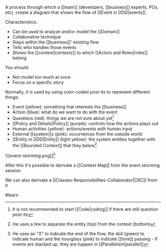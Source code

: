 A process through which a [[team]] (developers, [[business]] experts, POs, etc), create a diagram that shows the flow of [[Event in DDD|events]]

Characteristics:

- Can be used to analyze and/or model the [[Domain]]
- Collaborative technique
- Stays within the [[business]]' existing flow
- Tells who handles those events
- Shows the [[context|contexts]] to which [[Actors and Roles|roles]] belong

You should:

- Not model too much at once
- Focus on a specific story

Normally, it is used by using color-coded post-its to represent different things:

- Event (yellow): something that interests the [[business]]
- Action (blue): what do we want to do with the event
- Questions (red): things we are not sure about yet[^1]
- [[Policy and Details|Policy]] (purple): controls how the actions plays out
- Human activities (yellow): actions/events with human input
- External [[system]]s (pink): occurrences from the outside world
- [[Entity in DDD|Entity]] (light yellow): the system entities together with the [[Bounded Context]] that they below[^3]

![[event-storming.png]][^2]

After this it's possible to derivate a [[Context Map]] from the event storming session

We can also derivate a [[Classes-Responsibilities-Collaborator|CRC]] from it

#learn

[^1]: It is not recommended to start [[Code|coding]] if there are still question post-its

[^2]: He uses an "X" to indicate the end of the flow, the doll (green) to indicate human and the hourglass (pink) to indicate [[time]] passing - if events are stacked up, they are happen in [[Parallelism|parallel]]

[^3]: He uses a line to separate the entity (top) from the context (bottom)
